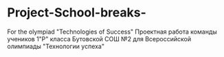 # Project-School-breaks-
For the olympiad "Technologies of Success"
Проектная работа команды учеников 1"Р" класса Бутовской СОШ №2 для Всероссийской олимпиады "Технологии успеха"
